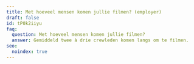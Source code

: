 ```yaml
---
title: Met hoeveel mensen komen jullie filmen? (employer)
draft: false
id: tP0k2iiyu
faq:
  question: Met hoeveel mensen komen jullie filmen?
  answer: Gemiddeld twee à drie crewleden komen langs om te filmen.
seo:
  noindex: true
---
```

